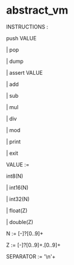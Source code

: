 # abstract_vm

INSTRUCTIONS :

push VALUE
     
| pop

| dump

| assert VALUE

| add

| sub

| mul

| div

| mod

| print

| exit

VALUE :=

int8(N)

| int16(N)

| int32(N)

| float(Z)

| double(Z)

N := [-]?[0..9]+

Z := [-]?[0..9]+.[0..9]+

SEPARATOR := '\n'+
